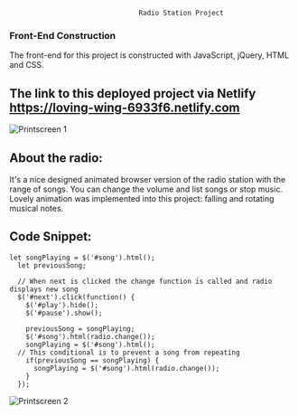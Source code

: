                                     Radio Station Project
### Front-End Construction
The front-end for this project is constructed with JavaScript, jQuery, HTML and CSS.

## The link to this deployed project via Netlify https://loving-wing-6933f6.netlify.com

![Printscreen 1](/images/printscreen1.jpg)

## About the radio:
It's a nice designed animated browser version of the radio station with the range of songs.
You can change the volume and list songs or stop music. 
Lovely animation was implemented into this project: falling and rotating musical notes. 

## Code Snippet:
```
let songPlaying = $('#song').html();
  let previousSong;

  // When next is clicked the change function is called and radio displays new song
  $('#next').click(function() {
    $('#play').hide();
    $('#pause').show();

    previousSong = songPlaying;
    $('#song').html(radio.change());
    songPlaying = $('#song').html();
  // This conditional is to prevent a song from repeating
    if(previousSong == songPlaying) {
      songPlaying = $('#song').html(radio.change());
    }
  });
```
![Printscreen 2](/images/printscreen2.jpg)